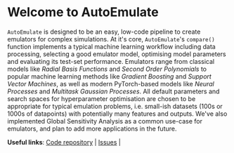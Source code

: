 # Welcome to AutoEmulate

`AutoEmulate` is designed to be an easy, low-code pipeline to create emulators for complex simulations. At it's core, `AutoEmulate`'s `compare()` function implements a typical machine learning workflow including data processing, selecting a good emulator model, optimising model parameters and evaluating its test-set performance. Emulators range from classical models like *Radial Basis Functions* and *Second Order Polynomials* to popular machine learning methods like *Gradient Boosting* and *Support Vector Machines*, as well as modern PyTorch-based models like *Neural Processes* and *Multitask Gaussian Processes*. All default parameters and search spaces for hyperparameter optimisation are chosen to be appropriate for typical emulation problems, i.e. small-ish datasets (100s or 1000s of datapoints) with potentially many features and outputs. We've also implemented Global Sensitivity Analysis as a common use-case for emulators, and plan to add more applications in the future.

**Useful links**:
[Code repository](https://github.com/alan-turing-institute/autoemulate) |
[Issues](https://github.com/alan-turing-institute/autoemulate/issues) |

```{tableofcontents}
```
